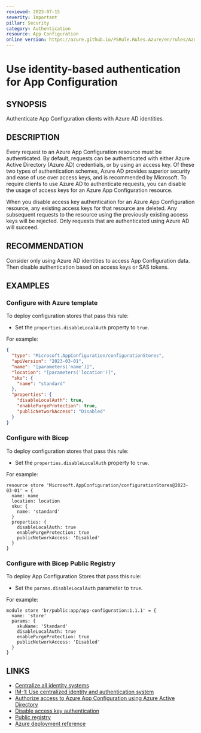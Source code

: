 ```yaml
---
reviewed: 2023-07-15
severity: Important
pillar: Security
category: Authentication
resource: App Configuration
online version: https://azure.github.io/PSRule.Rules.Azure/en/rules/Azure.AppConfig.DisableLocalAuth/
---
```


# Use identity-based authentication for App Configuration

## SYNOPSIS

Authenticate App Configuration clients with Azure AD identities.

## DESCRIPTION

Every request to an Azure App Configuration resource must be authenticated.
By default, requests can be authenticated with either Azure Active Directory (Azure AD) credentials,
or by using an access key.
Of these two types of authentication schemes, Azure AD provides superior
security and ease of use over access keys, and is recommended by Microsoft.
To require clients to use Azure AD to authenticate requests, you can disable the usage of access keys for an Azure App Configuration
resource.

When you disable access key authentication for an Azure App Configuration resource, any existing access
keys for that resource are deleted.
Any subsequent requests to the resource using the previously existing access keys will be rejected.
Only requests that are authenticated using Azure AD will succeed.

## RECOMMENDATION

Consider only using Azure AD identities to access App Configuration data.
Then disable authentication based on access keys or SAS tokens.

## EXAMPLES

### Configure with Azure template

To deploy configuration stores that pass this rule:

- Set the `properties.disableLocalAuth` property to `true`.

For example:

```json
{
  "type": "Microsoft.AppConfiguration/configurationStores",
  "apiVersion": "2023-03-01",
  "name": "[parameters('name')]",
  "location": "[parameters('location')]",
  "sku": {
    "name": "standard"
  },
  "properties": {
    "disableLocalAuth": true,
    "enablePurgeProtection": true,
    "publicNetworkAccess": "Disabled"
  }
}
```

### Configure with Bicep

To deploy configuration stores that pass this rule:

- Set the `properties.disableLocalAuth` property to `true`.

For example:

```bicep
resource store 'Microsoft.AppConfiguration/configurationStores@2023-03-01' = {
  name: name
  location: location
  sku: {
    name: 'standard'
  }
  properties: {
    disableLocalAuth: true
    enablePurgeProtection: true
    publicNetworkAccess: 'Disabled'
  }
}
```

### Configure with Bicep Public Registry

To deploy App Configuration Stores that pass this rule:

- Set the `params.disableLocalAuth` parameter to `true`.

For example:

```bicep
module store 'br/public:app/app-configuration:1.1.1' = {
  name: 'store'
  params: {
    skuName: 'Standard'
    disableLocalAuth: true
    enablePurgeProtection: true
    publicNetworkAccess: 'Disabled'
  }
}
```

## LINKS

- [Centralize all identity systems](https://learn.microsoft.com/azure/architecture/framework/security/design-identity-authentication#centralize-all-identity-systems)
- [IM-1: Use centralized identity and authentication system](https://learn.microsoft.com/security/benchmark/azure/security-controls-v3-identity-management#im-1-use-centralized-identity-and-authentication-system)
- [Authorize access to Azure App Configuration using Azure Active Directory](https://learn.microsoft.com/azure/azure-app-configuration/concept-enable-rbac)
- [Disable access key authentication](https://learn.microsoft.com/azure/azure-app-configuration/howto-disable-access-key-authentication)
- [Public registry](https://azure.github.io/bicep-registry-modules/#app)
- [Azure deployment reference](https://learn.microsoft.com/azure/templates/microsoft.appconfiguration/configurationstores)
